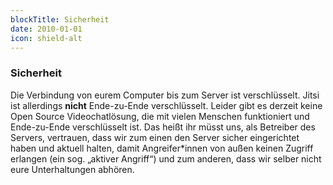 ```yaml
---
blockTitle: Sicherheit
date: 2010-01-01
icon: shield-alt
---
```

### Sicherheit

Die Verbindung von eurem Computer bis zum Server ist verschlüsselt. Jitsi ist allerdings **nicht** Ende-zu-Ende verschlüsselt. Leider gibt es derzeit keine Open Source Videochat&shy;lösung, die mit vielen Menschen funktioniert und Ende-zu-Ende verschlüsselt ist. Das heißt ihr müsst uns, als Betreiber des Servers, vertrauen, dass wir zum einen den Server sicher eingerichtet haben und aktuell halten, damit Angreifer\*innen von außen keinen Zugriff erlangen (ein sog. &bdquo;aktiver Angriff&ldquo;) und zum anderen, dass wir selber nicht eure Unterhaltungen abhören.
